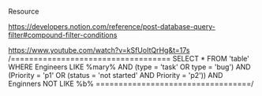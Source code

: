Resource

https://developers.notion.com/reference/post-database-query-filter#compound-filter-conditions


https://www.youtube.com/watch?v=kSfUoItQrHg&t=17s
/===================================
SELECT *
FROM 'table'
WHERE Engineers LIKE %mary%
  AND (type = 'task'
    OR type = 'bug')
  AND (Priority = 'p1'
    OR (status = 'not started' AND Priority = 'p2'))
  AND Enginners NOT LIKE %b%
  ==================================/
